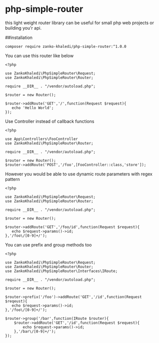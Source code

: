 # php-simple-router

this light weight router library can be useful for small php web projects or building you'r api.


##installation 

    composer require zanko-khaledi/php-simple-router:^1.0.0

You can use this router like below  
    
    <?php

    use ZankoKhaledi\PhpSimpleRouter\Request;
    use ZankoKhaledi\PhpSimpleRouter\Router;
   
    require __DIR__ . "/vendor/autoload.php";

    $router = new Router();
    
    $router->addRoute('GET','/',function(Request $request){
       echo 'Hello World';
    });

Use Controller instead of callback functions 

    <?php

    use App\Controllers\FooController 
    use ZankoKhaledi\PhpSimpleRouter\Router;

    require __DIR__ . "/vendor/autoload.php";

    $router = new Router();
    $router->addRoute('POST','/foo',[FooController::class,'store']);

However you would be able to use dynamic route parameters with regex pattern

    <?php
    
    use ZankoKhaledi\PhpSimpleRouter\Request; 
    use ZankoKhaledi\PhpSimpleRouter\Router;

    require __DIR__ . "/vendor/autoload.php";

    $router = new Router();
    
    $router->addRoute('GET','/foo/id',function(Request $request){
       echo $request->params()->id;
    },'/foo\/[0-9]+/'); 
     
You can use prefix and group methods too
   
    <?php
    
    use ZankoKhaledi\PhpSimpleRouter\Request; 
    use ZankoKhaledi\PhpSimpleRouter\Router;
    use ZankoKhaledi\PhpSimpleRouter\Interfaces\IRoute;

    require __DIR__ . "/vendor/autoload.php";

    $router = new Router();
    
    $router->prefix('/foo')->addRoute('GET','/id',function(Request $reqeust){
       echo $request->params()->id;
    },'/foo\/[0-9]+/');
 
    $router->group('/bar',function(IRoute $router){
        $router->addRoute('GET','/id',function(Request $request){
            echo $request->params()->id;
        },'/bar\/[0-9]+/');
    });

    

   
   
